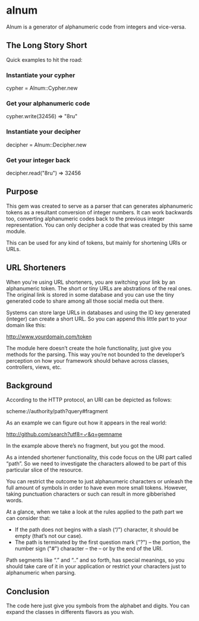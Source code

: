 # alnum

Alnum is a generator of alphanumeric code from integers and vice-versa.

## The Long Story Short

Quick examples to hit the road:

### Instantiate your cypher

cypher = Alnum::Cypher.new

### Get your alphanumeric code

cypher.write(32456) => "8ru"

### Instantiate your decipher

decipher = Alnum::Decipher.new

### Get your integer back

 decipher.read("8ru") => 32456

## Purpose

This gem was created to serve as a parser that can generates alphanumeric tokens as a resultant conversion of integer numbers. It can work backwards too, converting alphanumeric codes back to the previous integer representation. You can only decipher a code that was created by this same module.

This can be used for any kind of tokens, but mainly for shortening URIs or URLs.

## URL Shorteners

When you're using URL shorteners, you are switching your link by an alphanumeric token. The short or tiny URLs are abstrations of the real ones. The original link is stored in some database and you can use the tiny generated code to share among all those social media out there.

Systems can store large URLs in databases and using the ID key generated (integer) can create a short URL. So you can append this little part to your domain like this:

http://www.yourdomain.com/token

The module here doesn’t create the hole functionality, just give you methods for the parsing. This way you’re not bounded to the developer’s perception on how your framework should behave across classes, controllers, views, etc.

## Background

According to the HTTP protocol, an URI can be depicted as follows:

scheme://authority/path?query#fragment

As an example we can figure out how it appears in the real world:

http://github.com/search?utf8=✓&q=gemname

In the example above there’s no fragment, but you got the mood.

As a intended shortener functionality, this code focus on the URI part called “path”. So we need to investigate the characters allowed to be part of this particular slice of the resource.

You can restrict the outcome to just alphanumeric characters or unleash the full amount of symbols in order to have even more small tokens. However, taking punctuation characters or such can result in more gibberished words.

At a glance, when we take a look at the rules applied to the path part we can consider that:

* If the path does not begins with a slash (“/”) character, it should be empty (that’s not our case).
* The path is terminated by the first question mark ("?") – the <query> portion, the number sign ("#") character – the <fragment> – or by the end of the URI.

Path segments like “.” and “..” and so forth, has special meanings, so you should take care of it in your application or restrict your characters just to alphanumeric when parsing.

## Conclusion

The code here just give you symbols from the alphabet and digits. You can expand the classes in differents flavors as you wish.
